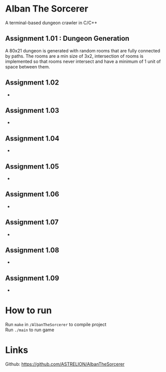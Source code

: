 # Alban The Sorcerer
A terminal-based dungeon crawler in C/C++

## Assignment 1.01 : Dungeon Generation
A 80x21 dungeon is generated with random rooms that are fully connected by paths. The rooms are a min size of 3x2, intersection of rooms is implemented so that rooms never intersect and have a minimum of 1 unit of space between them.

## Assignment 1.02
-

## Assignment 1.03
-

## Assignment 1.04
-

## Assignment 1.05
-

## Assignment 1.06
-

## Assignment 1.07
-

## Assignment 1.08
-

## Assignment 1.09
-

# How to run
Run `make` in `/AlbanTheSorcerer` to compile project  
Run `./main` to run game

# Links
Github: https://github.com/ASTRELION/AlbanTheSorcerer
